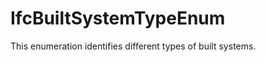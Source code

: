 IfcBuiltSystemTypeEnum
======================
This enumeration identifies different types of built systems.


